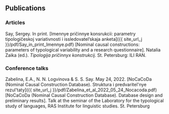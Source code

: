 ## Publications

### Articles

Say, Sergey. In print. [Imennye pričinnye konsrukcii: parametry tipologičeskoj variativnosti i issledovatel’skaja anketa]({{ site_url_j }}/pdf/Say_in_print_Imennye.pdf) [Nominal causal constructions: parameters of typological variability and a research questionnaire]. Natalia Zaika (ed.). *Tipologija pričinnyx konstrukcij*. St. Petersburg: ILI RAN. 

### Conference talks

Zabelina, E.A., N. N. Logvinova & S. S. Say. May 24, 2022. [NoCaCoDa (Nominal Causal Construction Database). Struktura i predvaritel'nye rezul'taty]({{ site_url_j }}/pdf/Zabelina_et_al_2022_05_24_Nocacoda.pdf) [NoCaCoDa (Nominal Causal Construction Database). Database design and preliminary results]. Talk at the seminar of the Laboratory for the typological study of languages, RAS Institute for linguistic studies. St. Petersburg

